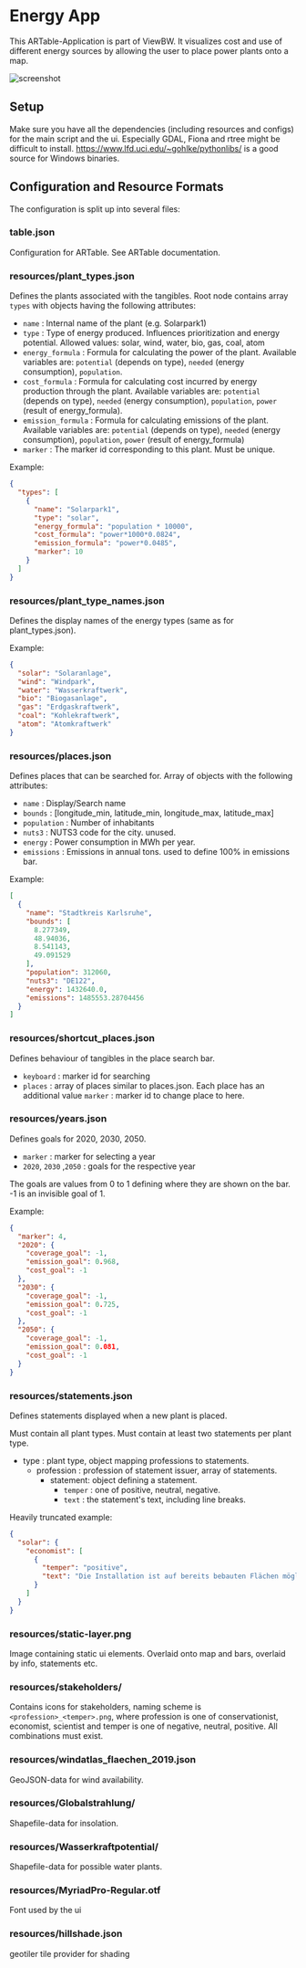 # Energy App
This ARTable-Application is part of ViewBW. It visualizes cost and use of different energy sources by allowing 
the user to place power plants onto a map.

![screenshot](https://github.com/iums-ka/ARTable/blob/master/energy_app/screenshot.png)

## Setup
Make sure you have all the dependencies (including resources and configs) for the main script and the ui.
Especially GDAL, Fiona and rtree might be difficult to install.
https://www.lfd.uci.edu/~gohlke/pythonlibs/ is a good source for Windows binaries.

## Configuration and Resource Formats
The configuration is split up into several files:
### table.json
Configuration for ARTable. See ARTable documentation.
### resources/plant_types.json
Defines the plants associated with the tangibles.
Root node contains array `types` with objects having the following attributes:
* `name` : Internal name of the plant (e.g. Solarpark1)
* `type` : Type of energy produced. Influences prioritization and energy potential.
  Allowed values: solar, wind, water, bio, gas, coal, atom
* `energy_formula` : Formula for calculating the power of the plant. 
  Available variables are: `potential` (depends on type), `needed` (energy consumption), `population`.
* `cost_formula` : Formula for calculating cost incurred by energy production through the plant.
  Available variables are: `potential` (depends on type), `needed` (energy consumption), `population`,
  `power` (result of energy_formula).
* `emission_formula` : Formula for calculating emissions of the plant. 
  Available variables are: `potential` (depends on type), `needed` (energy consumption), `population`,
  `power` (result of energy_formula)
* `marker` : The marker id corresponding to this plant. Must be unique.

Example:

```json
{
  "types": [
    {
      "name": "Solarpark1",
      "type": "solar",
      "energy_formula": "population * 10000",
      "cost_formula": "power*1000*0.0824",
      "emission_formula": "power*0.0485",
      "marker": 10
    }
  ]
}
```
### resources/plant_type_names.json
Defines the display names of the energy types (same as for plant_types.json).

Example:
```json
{
  "solar": "Solaranlage",
  "wind": "Windpark",
  "water": "Wasserkraftwerk",
  "bio": "Biogasanlage",
  "gas": "Erdgaskraftwerk",
  "coal": "Kohlekraftwerk",
  "atom": "Atomkraftwerk"
}

```
### resources/places.json
Defines places that can be searched for.
Array of objects with the following attributes:
* `name` : Display/Search name
* `bounds` : [longitude_min, latitude_min, longitude_max, latitude_max]
* `population` : Number of inhabitants
* `nuts3` : NUTS3 code for the city. unused.
* `energy` : Power consumption in MWh per year.
* `emissions` : Emissions in annual tons. used to define 100% in emissions bar.

Example:
```json
[
  {
    "name": "Stadtkreis Karlsruhe",
    "bounds": [
      8.277349,
      48.94036,
      8.541143,
      49.091529
    ],
    "population": 312060,
    "nuts3": "DE122",
    "energy": 1432640.0,
    "emissions": 1485553.28704456
  }
]
```
### resources/shortcut_places.json
Defines behaviour of tangibles in the place search bar.
* `keyboard` : marker id for searching
* `places` : array of places similar to places.json. Each place has an additional 
value `marker` : marker id to change place to here.
### resources/years.json
Defines goals for 2020, 2030, 2050.
* `marker` : marker for selecting a year
* `2020`, `2030` ,`2050` : goals for the respective year 

The goals are values from 0 to 1 defining where they are shown on the bar. 
-1 is an invisible goal of 1.

Example:
```json
{
  "marker": 4,
  "2020": {
    "coverage_goal": -1,
    "emission_goal": 0.968,
    "cost_goal": -1
  },
  "2030": {
    "coverage_goal": -1,
    "emission_goal": 0.725,
    "cost_goal": -1
  },
  "2050": {
    "coverage_goal": -1,
    "emission_goal": 0.081,
    "cost_goal": -1
  }
}
```
### resources/statements.json
Defines statements displayed when a new plant is placed.

Must contain all plant types.
Must contain at least two statements per plant type.

* type : plant type, object mapping professions to statements.
    * profession : profession of statement issuer, array of statements.
        * statement: object defining a statement.
            * `temper` : one of positive, neutral, negative.
            * `text` : the statement's text, including line breaks.

Heavily truncated example:
```json
{
  "solar": {
    "economist": [
      {
        "temper": "positive",
        "text": "Die Installation ist auf bereits bebauten Flächen möglich."
      }
    ]
  }
}
```
### resources/static-layer.png
Image containing static ui elements. Overlaid onto map and bars, overlaid by info, statements etc.
### resources/stakeholders/
Contains icons for stakeholders, naming scheme is `<profession>_<temper>.png`, where profession is one of
conservationist, economist, scientist and temper is one of negative, neutral, positive. 
All combinations must exist.
### resources/windatlas_flaechen_2019.json
GeoJSON-data for wind availability.
### resources/Globalstrahlung/
Shapefile-data for insolation.
### resources/Wasserkraftpotential/
Shapefile-data for possible water plants.
### resources/MyriadPro-Regular.otf
Font used by the ui
### resources/hillshade.json
geotiler tile provider for shading
